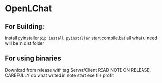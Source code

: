 # OpenLChat

## For Building:
install pyinstaller
`pip install pyinstaller`
start compile.bat
all what u need will be in dist folder

## For using binaries
Download from release with tag Server/Client
READ NOTE ON RELEASE, CAREFULLY
do what writed in note
start exe file
profit
